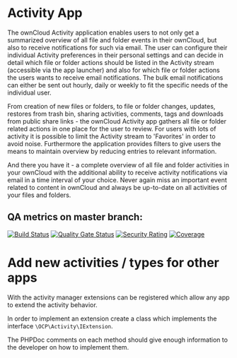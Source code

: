 Activity App
===============

The ownCloud Activity application enables users to not only get a summarized overview of all file and folder events in their ownCloud, but also to receive notifications for such via email. The user can configure their individual Activity preferences in their personal settings and can decide in detail which file or folder actions should be listed in the Activity stream (accessible via the app launcher) and also for which file or folder actions the users wants to receive email notifications. The bulk email notifications can either be sent out hourly, daily or weekly to fit the specific needs of the individual user.

From creation of new files or folders, to file or folder changes, updates, restores from trash bin, sharing activities, comments, tags and downloads from public share links - the ownCloud Activity app gathers all file or folder related actions in one place for the user to review. For users with lots of activity it is possible to limit the Activity stream to 'Favorites' in order to avoid noise. Furthermore the application provides filters to give users the means to maintain overview by reducing entries to relevant information.

And there you have it - a complete overview of all file and folder activities in your ownCloud with the additional ability to receive activity notifications via email in a time interval of your choice. Never again miss an important event related to content in ownCloud and always be up-to-date on all activities of your files and folders.

## QA metrics on master branch:

[![Build Status](https://drone.owncloud.com/api/badges/owncloud/activity/status.svg?branch=master)](https://drone.owncloud.com/owncloud/activity)
[![Quality Gate Status](https://sonarcloud.io/api/project_badges/measure?project=owncloud_activity&metric=alert_status)](https://sonarcloud.io/dashboard?id=owncloud_activity)
[![Security Rating](https://sonarcloud.io/api/project_badges/measure?project=owncloud_activity&metric=security_rating)](https://sonarcloud.io/dashboard?id=owncloud_activity)
[![Coverage](https://sonarcloud.io/api/project_badges/measure?project=owncloud_activity&metric=coverage)](https://sonarcloud.io/dashboard?id=owncloud_activity)

# Add new activities / types for other apps

With the activity manager extensions can be registered which allow any app to extend the activity behavior.

In order to implement an extension create a class which implements the interface `\OCP\Activity\IExtension`.

The PHPDoc comments on each method should give enough information to the developer on how to implement them.
